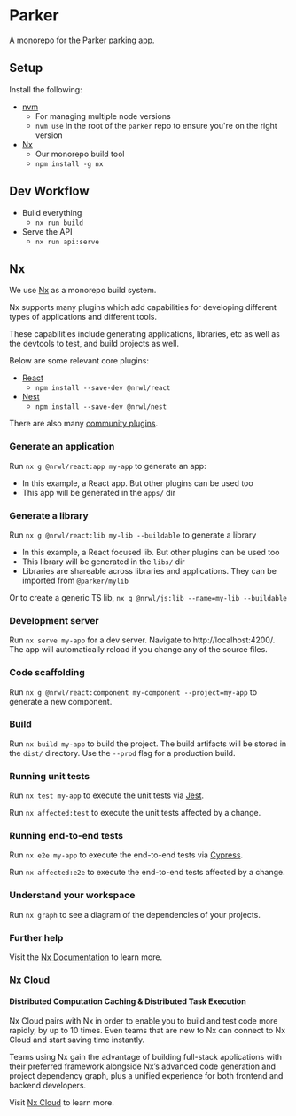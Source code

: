 # Parker

A monorepo for the Parker parking app.

## Setup

Install the following:
* [nvm](https://github.com/nvm-sh/nvm)
  * For managing multiple node versions
  * `nvm use` in the root of the `parker` repo to ensure you're on the right version
* [Nx](https://nx.dev)
  * Our monorepo build tool
  * `npm install -g nx`

## Dev Workflow
* Build everything
  * `nx run build`
* Serve the API
  * `nx run api:serve`

## Nx

We use [Nx](https://nx.dev) as a monorepo build system.

Nx supports many plugins which add capabilities for developing different types of applications and different tools.

These capabilities include generating applications, libraries, etc as well as the devtools to test, and build projects as well.

Below are some relevant core plugins:

- [React](https://reactjs.org)
  - `npm install --save-dev @nrwl/react`
- [Nest](https://nestjs.com)
  - `npm install --save-dev @nrwl/nest`

There are also many [community plugins](https://nx.dev/community).

### Generate an application

Run `nx g @nrwl/react:app my-app` to generate an app:
- In this example, a React app. But other plugins can be used too
- This app will be generated in the `apps/` dir

### Generate a library

Run `nx g @nrwl/react:lib my-lib --buildable` to generate a library
- In this example, a React focused lib. But other plugins can be used too
- This library will be generated in the `libs/` dir
- Libraries are shareable across libraries and applications. They can be imported from `@parker/mylib`

Or to create a generic TS lib, `nx g @nrwl/js:lib --name=my-lib --buildable`

### Development server

Run `nx serve my-app` for a dev server. Navigate to http://localhost:4200/. The app will automatically reload if you change any of the source files.

### Code scaffolding

Run `nx g @nrwl/react:component my-component --project=my-app` to generate a new component.

### Build

Run `nx build my-app` to build the project. The build artifacts will be stored in the `dist/` directory. Use the `--prod` flag for a production build.

### Running unit tests

Run `nx test my-app` to execute the unit tests via [Jest](https://jestjs.io).

Run `nx affected:test` to execute the unit tests affected by a change.

### Running end-to-end tests

Run `nx e2e my-app` to execute the end-to-end tests via [Cypress](https://www.cypress.io).

Run `nx affected:e2e` to execute the end-to-end tests affected by a change.

### Understand your workspace

Run `nx graph` to see a diagram of the dependencies of your projects.

### Further help

Visit the [Nx Documentation](https://nx.dev) to learn more.

### Nx Cloud

#### Distributed Computation Caching & Distributed Task Execution

Nx Cloud pairs with Nx in order to enable you to build and test code more rapidly, by up to 10 times. Even teams that are new to Nx can connect to Nx Cloud and start saving time instantly.

Teams using Nx gain the advantage of building full-stack applications with their preferred framework alongside Nx’s advanced code generation and project dependency graph, plus a unified experience for both frontend and backend developers.

Visit [Nx Cloud](https://nx.app/) to learn more.
